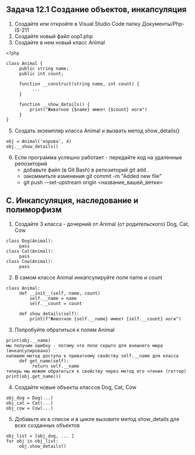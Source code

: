 ## Задача 12.1 Создание объектов, инкапсуляция 
1. Создайте или откройте в Visual Studio Code папку Документы/Php-IS-211
2. Создайте новый файл oop1.php
3. Создайте в нем новый класс Animal
```
<?php

class Animal {
     public string name;
     public int count;

     function __construct(string name, int count) {
          ...
     }

     function __show_details() {
         print("Животное {$name} имеет {$count} ноги")
     }
}
```
5. Создать экземпляр класса Animal и вызвать метод show_details()
```
obj = Animal('корова', 4)
obj.__show_details()
```
6. Если программа успешно работает - передайте код на удаленные репозиторий
   - добавьте файл (в Git Bash) в репозиторий
     git add .
   - закоммитьте изменения
     git commit -m "Added new file"
   - git push --set-upstream origin <название_вашей_ветки>
  
## С. Инкапсуляция, наследование и полиморфизм
1. Создайте 3 класса - дочерний от Animal (от родительского) Dog, Cat, Cow
```
class Dog(Animal):
     pass
class Cat(Animal):
     pass
class Cow(Animal):
     pass
```
2. В самом классе Animal инкапсулируйте поля name и count
```
class Animal:
     def __init__(self, name, count)
         self.__name = name
         self.__count = count

     def show_details(self):
         print(f"Животное {self.__name} имеет {self.__count} ноги")
```
3. Попробуйте обратиться к полям Animal
```
print(obj.__name)
мы получим ошибку - потому что поле скрыто для внешнего мира (инкапсулировано)
напишем метод доступа к приватному свойству self.__name для класса
     def get_name(self):
          return self.__name
теперь мы можем обратиться к свойству через метод его чтения (геттер)
print(obj.get_name())
```
4. Создайте новые объекты классов Dog, Cat, Cow
```
obj_dog = Dog(...)
obj_cat = Cat(...)
obj_cow = Cow(...)
```
5. Добавьте их в список и в цикле вызовите метод show_details для всех созданных объектов
```
obj_list = [obj_dog, ... ]
for obj in obj_list:
     obj.show_details()
```

   
